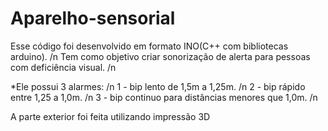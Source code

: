 # Aparelho-sensorial

Esse código foi desenvolvido em formato INO(C++ com bibliotecas arduino). /n
Tem como objetivo criar sonorização de alerta para pessoas com deficiência visual. /n

*Ele possui 3 alarmes: /n
 1 - bip lento de 1,5m a 1,25m. /n
 2 - bip rápido entre 1,25 a 1,0m. /n
 3 -  bip continuo para distâncias menores que 1,0m. /n
 
 A parte exterior foi feita utilizando impressão 3D
